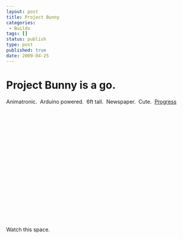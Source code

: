 ```yaml
---
layout: post
title: Project Bunny
categories:
 - Builds
tags: []
status: publish
type: post
published: true
date: 2009-04-25
---
```

# Project Bunny is a go. #

Animatronic.  Arduino powered.  6ft tall.  Newspaper.  Cute.  [Progress](http://www.flickr.com/search/?w=56677410%40N00&amp;q=bunny&amp;m=tags)

<object width="400" height="300"><param name="allowfullscreen" value="true" /><param name="allowscriptaccess" value="always" /><param name="movie" value="http://vimeo.com/moogaloop.swf?clip_id=4331221&amp;server=vimeo.com&amp;show_title=1&amp;show_byline=1&amp;show_portrait=0&amp;color=&amp;fullscreen=1" /><embed src="http://vimeo.com/moogaloop.swf?clip_id=4331221&amp;server=vimeo.com&amp;show_title=1&amp;show_byline=1&amp;show_portrait=0&amp;color=&amp;fullscreen=1" type="application/x-shockwave-flash" allowfullscreen="true" allowscriptaccess="always" width="400" height="300"></embed></object><br />

Watch this space.
